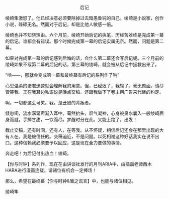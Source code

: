 <p align="center">后记</p>

绫崎隼激怒了。他已经决意必须要除掉过去暗愚鲁钝的自己。绫崎是小说家，创作小说，碌碌无名。然而对于后记，却是比他人敏感一倍。

绫崎也并不知晓理由。六个月前，绫崎开始后记的执笔，历经苦难终是完成第一幕的后记。谁都会有错误。那个时候完成第一幕的后记实属无奈。然而，问题是第二幕。

如果对完成第一幕的后记感到后悔的话，会什么第二幕还会写后记呢。三个月前的绫崎如果不写第二幕的后记的话，第三幕的绫崎，就会被从后记中拯救出来了。

“哈——，那就会变成第一幕和最终幕有后记的系列作了呐”

心思温柔的诸君迅速就会理解我的用意。但，已经迟了，我输了。毫无颜面。请尽管笑我。王在我耳边私语说是晚点交稿。还跟我做下了卷末用广告来代替的约定。

啊，一切都这么可笑。我，是丑陋的背叛者。

倏忽间，流水潺潺声渐入耳中。蓦然抬头，屏气凝神，心身被泉水囊入一般绫崎屈身而就，手捧甘甜，一饮而尽。梦醒时分在此。又能上路了，出发！

截止交稿，还有时间，还有人，在等我。从不怀疑，相信后记还会在那里出现的大有人在。我是被信任的。交稿迫近，不是问题。以死相谢这种好话我实在说不出口。这种信赖我必须要予以回应，这是现在全力要做的事情。

奔走吧！为后记付出热血！绫崎。

【你与时钟】系列作，现在在由讲谈社发行的月刊ARIA中，由插画老师西木HARA进行漫画连载。请诸位有机会一定捧场！

那么，希望在最终幕【你与时钟&雏之谎言】中，也能与诸位相见。

绫崎隼

